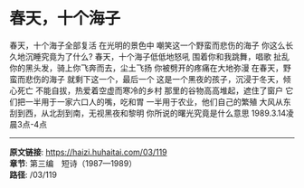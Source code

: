 # 春天，十个海子

春天，十个海子全部复活
在光明的景色中
嘲笑这一个野蛮而悲伤的海子
你这么长久地沉睡究竟为了什么?
春天，十个海子低低地怒吼
围着你和我跳舞，唱歌
扯乱你的黑头发，骑上你飞奔而去，尘土飞扬
你被劈开的疼痛在大地弥漫
在春天，野蛮而悲伤的海子
就剩下这一个，最后一个
这是一个黑夜的孩子，沉浸于冬天，倾心死亡
不能自拔，热爱着空虚而寒冷的乡村
那里的谷物高高堆起，遮住了窗户
它们把一半用于一家六口人的嘴，吃和胃
一半用于农业，他们自己的繁殖
大风从东刮到西，从北刮到南，无视黑夜和黎明
你所说的曙光究竟是什么意思
1989.3.14凌晨3点-4点

---

**原文链接**: https://haizi.huhaitai.com/03/119  
**章节**: 第三编　短诗（1987—1989）  
**路径**: /03/119
